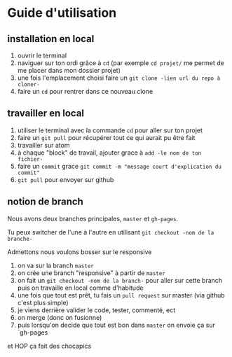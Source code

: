 # Guide d'utilisation

## installation en local

1. ouvrir le terminal
2. naviguer sur ton ordi grâce à `cd` (par exemple `cd projet/` me permet de me placer dans mon dossier projet)
3. une fois l'emplacement choisi faire un `git clone -lien url du repo à cloner-`
4. faire un `cd` pour rentrer dans ce nouveau clone

## travailler en local

1. utiliser le terminal avec la commande `cd` pour aller sur ton projet
2. faire un `git pull` pour récupérer tout ce qui aurait pu être fait
3. travailler sur atom
4. à chaque "block" de travail, ajouter grace à `add -le nom de ton fichier-`
5. faire un `commit` grace `git commit -m "message court d'explication du commit"`
6. `git pull` pour envoyer sur github

## notion de branch

Nous avons deux branches principales, `master` et `gh-pages`.  

Tu peux switcher de l'une à l'autre en utilisant `git checkout -nom de la branche-`

Admettons nous voulons bosser sur le responsive

1. on va sur la branch `master`
2. on crée une branch "responsive" à partir de `master`
3. on fait un `git checkout -nom de la branch-` pour aller sur cette branch puis on travaille en local comme d'habitude
4. une fois que tout est prêt, tu fais un `pull request` sur master (via github c'est plus simple)
5. je viens derrière valider le code, tester, commenté, ect
6. on merge (donc on fusionne)
7. puis lorsqu'on decide que tout est bon dans `master` on envoie ça sur `gh-pages

et HOP ça fait des chocapics

